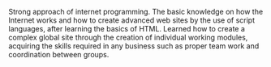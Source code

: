 Strong approach of internet programming. The basic knowledge on how the Internet works and how to create advanced web sites by the use of script languages, after learning the basics of HTML. Learned how to create a complex global site through the creation of individual working modules, acquiring the skills required in any business such as proper team work and coordination between groups.
